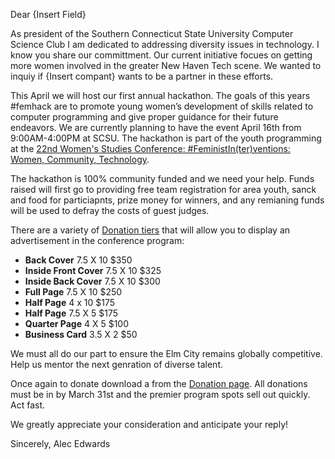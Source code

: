 Dear {Insert Field}

As president of the Southern Connecticut State University Computer Science Club I am dedicated to addressing diversity issues in technology. I know you share our committment. Our current initiative focues on getting more women involved in the greater New Haven Tech scene. We wanted to inquiy if {Insert compant} wants to be a partner in these efforts.

This April we will host our first annual hackathon. The goals of this  years #femhack are to promote young women’s development of skills related to computer programming and give proper guidance for their future endeavors. We are currently planning to have the event April 16th from 9:00AM-4:00PM at SCSU. 
The hackathon is part of the youth programming at the [22nd Women's Studies Conference: #FeministIn(ter)ventions: Women, Community, Technology](http://southernct.edu/academics/schools/arts/departments/womensstudies/annualconference). 

The hackathon is 100% community funded and we need your help. Funds raised will first go to providing free team registration for area youth, sanck and food for particiapnts, prize money for winners, and any remianing funds will be used to defray the costs of guest judges.

There are a variety of [Donation tiers](http://southernct.edu/academics/schools/arts/departments/womensstudies/annualconference/vendorregistrationinformation.html) that will allow you to display an advertisement in the conference program:
* **Back Cover**               7.5 X 10  $350
* **Inside Front Cover**       7.5 X 10  $325
* **Inside Back Cover**        7.5 X 10  $300
* **Full Page**                7.5 X 10  $250
* **Half Page**                  4 x 10  $175
* **Half Page**                7.5 X 5   $175
* **Quarter Page**               4 X 5   $100
* **Business Card**            3.5 X 2   $50


We must all do our part to ensure  the Elm City remains globally competitive. Help us mentor the next genration of diverse talent.

Once again to donate download a from the [Donation page](http://southernct.edu/academics/schools/arts/departments/womensstudies/annualconference/vendorregistrationinformation.html). All donations must be in by March 31st and the premier program spots sell out quickly. Act fast.

We greatly appreciate your consideration and anticipate your reply!

Sincerely,
Alec Edwards
